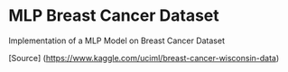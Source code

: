 # MLP Breast Cancer Dataset
Implementation of a MLP Model on  Breast Cancer Dataset

[Source] (https://www.kaggle.com/uciml/breast-cancer-wisconsin-data)

